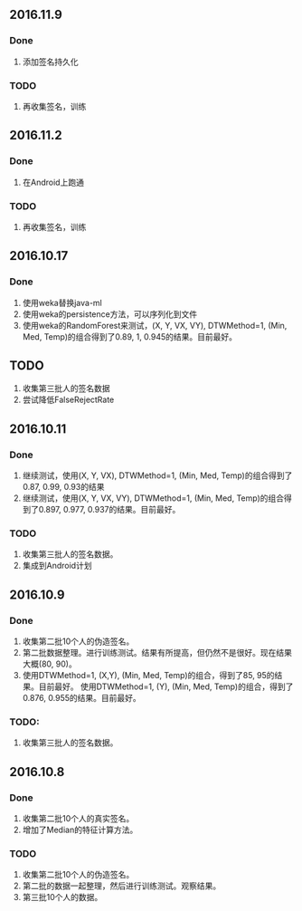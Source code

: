 ## 2016.11.9
### Done
1. 添加签名持久化
### TODO
1. 再收集签名，训练

## 2016.11.2
### Done
1. 在Android上跑通

### TODO
1. 再收集签名，训练

## 2016.10.17
### Done
1. 使用weka替换java-ml
2. 使用weka的persistence方法，可以序列化到文件
3. 使用weka的RandomForest来测试，(X, Y, VX, VY), DTWMethod=1, (Min, Med, Temp)的组合得到了0.89, 1, 0.945的结果。目前最好。

## TODO
1. 收集第三批人的签名数据
2. 尝试降低FalseRejectRate

## 2016.10.11
### Done
1. 继续测试，使用(X, Y, VX), DTWMethod=1, (Min, Med, Temp)的组合得到了0.87, 0.99, 0.93的结果
2. 继续测试，使用(X, Y, VX, VY), DTWMethod=1, (Min, Med, Temp)的组合得到了0.897, 0.977, 0.937的结果。目前最好。

### TODO
1. 收集第三批人的签名数据。
2. 集成到Android计划

## 2016.10.9
### Done
1. 收集第二批10个人的伪造签名。
2. 第二批数据整理。进行训练测试。结果有所提高，但仍然不是很好。现在结果大概(80, 90)。
3. 使用DTWMethod=1, (X,Y), (Min, Med, Temp)的组合，得到了85, 95的结果。目前最好。
   使用DTWMethod=1, (Y), (Min, Med, Temp)的组合，得到了0.876, 0.955的结果。目前最好。

### TODO:
1. 收集第三批人的签名数据。

## 2016.10.8
### Done
1. 收集第二批10个人的真实签名。
2. 增加了Median的特征计算方法。

### TODO
1. 收集第二批10个人的伪造签名。
2. 第二批的数据一起整理，然后进行训练测试。观察结果。
3. 第三批10个人的数据。
